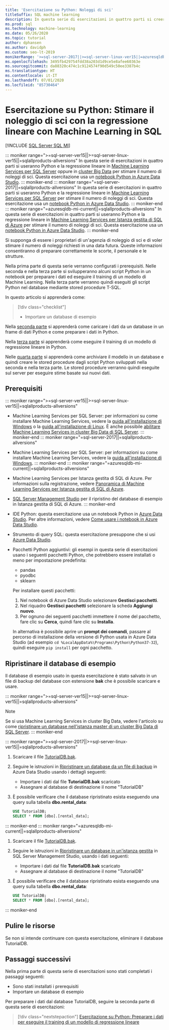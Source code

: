 ```yaml
---
title: 'Esercitazione su Python: Noleggi di sci'
titleSuffix: SQL machine learning
description: In questa serie di esercitazioni in quattro parti si creerà un modello di regressione lineare in Python per stimare i noleggi di sci con Machine Learning in SQL.
ms.prod: sql
ms.technology: machine-learning
ms.date: 05/26/2020
ms.topic: tutorial
author: dphansen
ms.author: davidph
ms.custom: seo-lt-2019
monikerRange: '>=sql-server-2017||>=sql-server-linux-ver15||=azuresqldb-mi-current||=sqlallproducts-allversions'
ms.openlocfilehash: 3495fb429754fdd38a203d1d9ce5e8afee60363e
ms.sourcegitcommit: da88320c474c1c9124574f90d549c50ee3387b4c
ms.translationtype: HT
ms.contentlocale: it-IT
ms.lasthandoff: 07/01/2020
ms.locfileid: "85730464"
---
```

# <a name="python-tutorial-predict-ski-rental-with-linear-regression-with-sql-machine-learning"></a>Esercitazione su Python: Stimare il noleggio di sci con la regressione lineare con Machine Learning in SQL
[!INCLUDE [SQL Server SQL MI](../../includes/applies-to-version/sql-asdbmi.md)]

::: moniker range=">=sql-server-ver15||>=sql-server-linux-ver15||=sqlallproducts-allversions"
In questa serie di esercitazioni in quattro parti si useranno Python e la regressione lineare in [Machine Learning Services per SQL Server](../sql-server-machine-learning-services.md) oppure in [cluster Big Data](../../big-data-cluster/machine-learning-services.md) per stimare il numero di noleggi di sci. Questa esercitazione usa un [notebook Python in Azure Data Studio](../../azure-data-studio/sql-notebooks.md).
::: moniker-end
::: moniker range="=sql-server-2017||=sqlallproducts-allversions"
In questa serie di esercitazioni in quattro parti si useranno Python e la regressione lineare in [Machine Learning Services per SQL Server](../sql-server-machine-learning-services.md) per stimare il numero di noleggi di sci. Questa esercitazione usa un [notebook Python in Azure Data Studio](../../azure-data-studio/sql-notebooks.md).
::: moniker-end
::: moniker range="=azuresqldb-mi-current||=sqlallproducts-allversions"
In questa serie di esercitazioni in quattro parti si useranno Python e la regressione lineare in [Machine Learning Services per Istanza gestita di SQL di Azure](/azure/azure-sql/managed-instance/machine-learning-services-overview) per stimare il numero di noleggi di sci. Questa esercitazione usa un [notebook Python in Azure Data Studio](../../azure-data-studio/sql-notebooks.md).
::: moniker-end

Si supponga di essere i proprietari di un'agenzia di noleggio di sci e di voler stimare il numero di noleggi richiesti in una data futura. Queste informazioni consentiranno di preparare correttamente le scorte, il personale e le strutture.

Nella prima parte di questa serie verranno configurati i prerequisiti. Nelle seconda e nella terza parte si svilupperanno alcuni script Python in un notebook per preparare i dati ed eseguire il training di un modello di Machine Learning. Nella terza parte verranno quindi eseguiti gli script Python nel database mediante stored procedure T-SQL.

In questo articolo si apprenderà come:

> [!div class="checklist"]
> * Importare un database di esempio

Nella [seconda parte](python-ski-rental-linear-regression-prepare-data.md) si apprenderà come caricare i dati da un database in un frame di dati Python e come preparare i dati in Python.

Nella [terza parte](python-ski-rental-linear-regression-train-model.md) si apprenderà come eseguire il training di un modello di regressione lineare in Python.

Nelle [quarta parte](python-ski-rental-linear-regression-deploy-model.md) si apprenderà come archiviare il modello in un database e quindi creare le stored procedure dagli script Python sviluppati nella seconda e nella terza parte. Le stored procedure verranno quindi eseguite sul server per eseguire stime basate sui nuovi dati.

## <a name="prerequisites"></a>Prerequisiti

::: moniker range=">=sql-server-ver15||>=sql-server-linux-ver15||=sqlallproducts-allversions"
* Machine Learning Services per SQL Server: per informazioni su come installare Machine Learning Services, vedere la [guida all'installazione di Windows](../install/sql-machine-learning-services-windows-install.md) o la [guida all'installazione di Linux](../../linux/sql-server-linux-setup-machine-learning.md?toc=%2Fsql%2Fmachine-learning%2Ftoc.json). È anche possibile [abilitare Machine Learning Services in cluster Big Data di SQL Server](../../big-data-cluster/machine-learning-services.md).
::: moniker-end
::: moniker range="=sql-server-2017||=sqlallproducts-allversions"
* Machine Learning Services per SQL Server: per informazioni su come installare Machine Learning Services, vedere la [guida all'installazione di Windows](../install/sql-machine-learning-services-windows-install.md). 
::: moniker-end
::: moniker range="=azuresqldb-mi-current||=sqlallproducts-allversions"
* Machine Learning Services per Istanza gestita di SQL di Azure. Per informazioni sulla registrazione, vedere [Panoramica di Machine Learning Services per Istanza gestita di SQL di Azure](/azure/azure-sql/managed-instance/machine-learning-services-overview).

* [SQL Server Management Studio](../../ssms/download-sql-server-management-studio-ssms.md) per il ripristino del database di esempio in Istanza gestita di SQL di Azure.
::: moniker-end

* IDE Python: questa esercitazione usa un notebook Python in [Azure Data Studio](../../azure-data-studio/what-is.md). Per altre informazioni, vedere [Come usare i notebook in Azure Data Studio](../../azure-data-studio/sql-notebooks.md).

* Strumento di query SQL: questa esercitazione presuppone che si usi [Azure Data Studio](../../azure-data-studio/what-is.md).

* Pacchetti Python aggiuntivi: gli esempi in questa serie di esercitazioni usano i seguenti pacchetti Python, che potrebbero essere installati o meno per impostazione predefinita:

  * pandas
  * pyodbc
  * sklearn

  Per installare questi pacchetti:
  1. Nel notebook di Azure Data Studio selezionare **Gestisci pacchetti**.
  2. Nel riquadro **Gestisci pacchetti** selezionare la scheda **Aggiungi nuovo**.
  3. Per ognuno dei seguenti pacchetti immettere il nome del pacchetto, fare clic su **Cerca**, quindi fare clic su **Installa**.

  In alternativa è possibile aprire un **prompt dei comandi**, passare al percorso di installazione della versione di Python usata in Azure Data Studio (ad esempio `cd %LocalAppData%\Programs\Python\Python37-32`), quindi eseguire `pip install` per ogni pacchetto.

## <a name="restore-the-sample-database"></a>Ripristinare il database di esempio

Il database di esempio usato in questa esercitazione è stato salvato in un file di backup del database con estensione **bak** che è possibile scaricare e usare.

::: moniker range=">=sql-server-ver15||>=sql-server-linux-ver15||=sqlallproducts-allversions"
> [!NOTE]
> Se si usa Machine Learning Services in cluster Big Data, vedere l'articolo su come [ripristinare un database nell'istanza master di un cluster Big Data di SQL Server](../../big-data-cluster/data-ingestion-restore-database.md).
::: moniker-end

::: moniker range=">=sql-server-2017||>=sql-server-linux-ver15||=sqlallproducts-allversions"
1. Scaricare il file [TutorialDB.bak](https://sqlchoice.blob.core.windows.net/sqlchoice/static/TutorialDB.bak).

1. Seguire le istruzioni in [Ripristinare un database da un file di backup](../../azure-data-studio/tutorial-backup-restore-sql-server.md#restore-a-database-from-a-backup-file) in Azure Data Studio usando i dettagli seguenti:

   * Importare i dati dal file **TutorialDB.bak** scaricato
   * Assegnare al database di destinazione il nome "TutorialDB"

1. È possibile verificare che il database ripristinato esista eseguendo una query sulla tabella **dbo.rental_data**:

   ```sql
   USE TutorialDB;
   SELECT * FROM [dbo].[rental_data];
   ```
::: moniker-end
::: moniker range="=azuresqldb-mi-current||=sqlallproducts-allversions"
1. Scaricare il file [TutorialDB.bak](https://sqlchoice.blob.core.windows.net/sqlchoice/static/TutorialDB.bak).

1. Seguire le istruzioni in [Ripristinare un database in un'istanza gestita](/azure/sql-database/sql-database-managed-instance-get-started-restore) in SQL Server Management Studio, usando i dati seguenti:

   * Importare i dati dal file **TutorialDB.bak** scaricato
   * Assegnare al database di destinazione il nome "TutorialDB"

1. È possibile verificare che il database ripristinato esista eseguendo una query sulla tabella **dbo.rental_data**:

   ```sql
   USE TutorialDB;
   SELECT * FROM [dbo].[rental_data];
   ```
::: moniker-end

## <a name="clean-up-resources"></a>Pulire le risorse

Se non si intende continuare con questa esercitazione, eliminare il database TutorialDB.

## <a name="next-steps"></a>Passaggi successivi

Nella prima parte di questa serie di esercitazioni sono stati completati i passaggi seguenti:

* Sono stati installati i prerequisiti
* Importare un database di esempio

Per preparare i dati dal database TutorialDB, seguire la seconda parte di questa serie di esercitazioni:

> [!div class="nextstepaction"]
> [Esercitazione su Python: Preparare i dati per eseguire il training di un modello di regressione lineare](python-ski-rental-linear-regression-prepare-data.md)